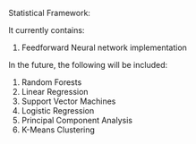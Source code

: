 Statistical Framework:

It currently contains:

1. Feedforward Neural network implementation

In the future, the following will be included:

1. Random Forests
2. Linear Regression
3. Support Vector Machines
4. Logistic Regression
5. Principal Component Analysis
6. K-Means Clustering
